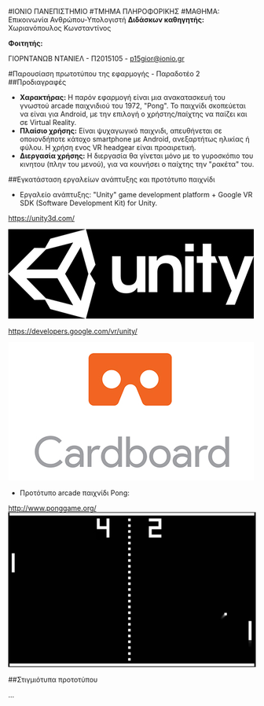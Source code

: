 #ΙΟΝΙΟ ΠΑΝΕΠΙΣΤΗΜΙΟ 
#ΤΜΗΜΑ ΠΛΗΡΟΦΟΡΙΚΗΣ
#ΜΑΘΗΜΑ: Επικοινωνία Ανθρώπου-Υπολογιστή
**Διδάσκων καθηγητής:** Χωριανόπουλος Κωνσταντίνος

**Φοιτητής:**

ΓΙΟΡΝΤΑΝΩΒ ΝΤΑΝΙΕΛ - Π2015105 - p15gior@ionio.gr

#Παρουσίαση πρωτοτύπου της εφαρμογής - Παραδοτέο 2
##Προδιαγραφές

* **Χαρακτήρας:** Η παρόν εφαρμογή είναι μια ανακατασκευή του γνωστού arcade παιχνιδιού του 1972, "Pong". Το παιχνίδι σκοπεύεται να είναι για Android, με την επιλογή ο χρήστης/παίχτης να παίζει και σε Virtual Reality.
* **Πλαίσιο χρήσης:** Είναι ψυχαγωγικό παιχνιδι, απευθήνεται σε οποιονδήποτε κάτοχο smartphone με Android, ανεξαρτήτως ηλικίας ή φύλου. Η χρήση ενος VR headgear είναι προαιρετική.
* **Διεργασία χρήσης:** Η διεργασία θα γίνεται μόνο με το γυροσκόπιο του κινητου (πλην του μενού), για να κουνήσει ο παίχτης την "ρακέτα" του.

##Εγκατάσταση εργαλείων ανάπτυξης και προτότυπο παιχνίδι

* Εργαλείο ανάπτυξης: "Unity" game development platform + Google VR SDK (Software Development Kit) for Unity.

https://unity3d.com/

![1](1.jpg)


https://developers.google.com/vr/unity/

![2](2.jpg)

* Προτότυπο arcade παιχνίδι Pong:

http://www.ponggame.org/
![3](3.jpg)

##Στιγμιότυπα προτοτύπου

...
